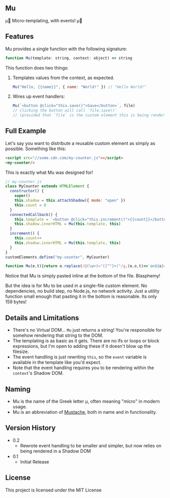 ## Mu

μ🥸 Micro-templating, with events! μ🥸

## Features

Mu provides a single function with the following signature:
```js
function Mu(template: string, context: object) => string
```
This function does two things:
1. Templates values from the context, as expected.
   ```js
   Mu("Hello, {{name}}", { name: "World!" }) // "Hello World!"
   ```
2. Wires up event handlers:
   ```js
   Mu(`<button @click="this.save()">Save</button>`, file)
   // clicking the button will call `file.save()`
   // (provided that `file` is the custom element this is being rendered within)

## Full Example

Let's say you want to distribute a reusable custom element as simply as possible. Something like this:

```html
<script src="//some.cdn.com/my-counter.js"></script>
<my-counter/>
```

This is exactly what Mu was designed for!

```js
// my-counter.js
class MyCounter extends HTMLElement {
  constructor() {
    super()
    this.shadow = this.attachShadow({ mode: "open" })
    this.count = 0
  }
  connectedCallback() {
    this.template = `<button @click="this.increment()">{{count}}</button>`
    this.shadow.innerHTML = Mu(this.template, this)
  }
  increment() {
    this.count++
    this.shadow.innerHTML = Mu(this.template, this)
  }
}
customElements.define("my-counter", MyCounter)

function Mu(e,t){return e.replace(/@(\w+)="([^"]+)"/g,(e,o,t)=>`on${o}="${t.replace(/\bthis\b/g,"getRootNode().host")}"`).replace(/{{([^}]+)}}/g,(e,o)=>t[o])}
```

Notice that Mu is simply pasted inline at the bottom of the file. Blasphemy!

But the idea is for Mu to be used in a single-file custom element. No dependencies, no build step, no Node.js, no network activity. Just a utility function small enough that pasting it in the bottom is reasonable. Its only 159 bytes!

## Details and Limitations
* There's no Virtual DOM... `Mu` just returns a string! You're responsible for somehow rendering that string to the DOM.
* The templating is as basic as it gets. There are no ifs or loops or block expressions, but I'm open to adding these if it doesn't blow up the filesize.
* The event handling is just rewriting `this`, so the `event` variable is available in the template like you'd expect.
* Note that the event handling requires you to be rendering within the `context`'s Shadow DOM.

## Naming
* Mu is the name of the Greek letter μ, often meaning "micro" in modern usage.
* Mu is an abbreviation of [Mustache](https://github.com/janl/mustache.js), both in name and in functionality.

## Version History
* 0.2
    * Rewrote event handling to be smaller and simpler, but now relies on being rendered in a Shadow DOM
* 0.1
    * Initial Release

## License

This project is licensed under the MIT License

